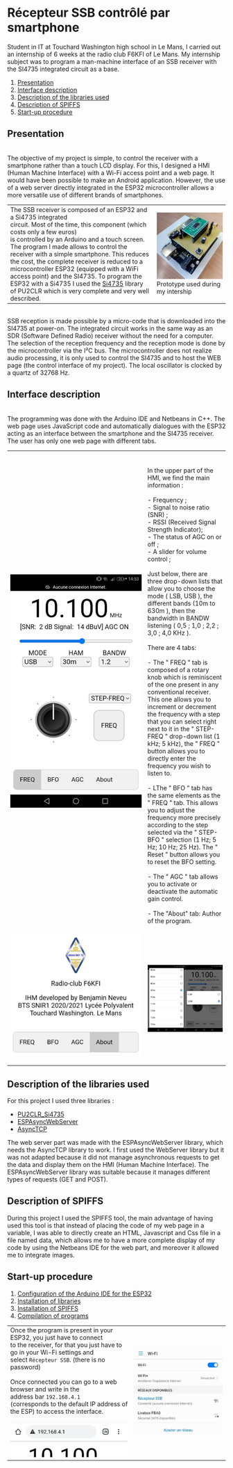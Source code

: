 ﻿# Récepteur SSB contrôlé par smartphone
Student in IT at Touchard Washington high school in Le Mans, I carried out an internship of 6 weeks at the radio club F6KFI of Le Mans. My internship subject was to program a man-machine interface of an SSB receiver with the SI4735 integrated circuit as a base.

 1. [Presentation](https://github.com/BenjaminNeveu/ESP32_Si4735_Control_by_WiFi/tree/master/EN#Presentation)
 2. [Interface description](https://github.com/BenjaminNeveu/ESP32_Si4735_Control_by_WiFi/tree/master/EN#Interface-description)
 3. [Description of the libraries used](https://github.com/BenjaminNeveu/ESP32_Si4735_Control_by_WiFi/tree/master/EN#Description-of-the-libraries-used)
 4. [Description of SPIFFS](https://github.com/BenjaminNeveu/ESP32_Si4735_Control_by_WiFi/tree/master/EN#Description-of-SPIFFS)
 5. [Start-up procedure](https://github.com/BenjaminNeveu/ESP32_Si4735_Control_by_WiFi/tree/master/EN#Start-up-procedure)

## Presentation

<br>The objective of my project is simple, to control the receiver with a smartphone rather than a touch LCD display. For this, I designed a HMI (Human Machine Interface) with a Wi-Fi access point and a web page. It would have been possible to make an Android application. However, the use of a web server directly integrated in the ESP32 microcontroller allows a more versatile use of different brands of smartphones.<br>

|  |  |
|--|--|
| The SSB receiver is composed of an ESP32 and a Si4735 integrated<br> circuit. Most of the time, this component (which costs only a few euros) <br>is controlled by an Arduino and a touch screen. The program I made allows to control  the receiver with a simple smartphone. This reduces the cost, the complete  receiver is reduced to a microcontroller ESP32 (equipped with a WiFi access point) and the SI4735. To program the ESP32 with a Si4735 I used the [Si4735](https://github.com/pu2clr/SI4735) library of PU2CLR which is very complete and very well described.| ![](../img/circuit_integre_test/img_montage.jpg) <br> Prototype used during my intership |

<br>SSB reception is made possible by a micro-code that is downloaded into the SI4735 at power-on. The integrated circuit works in the same way as an SDR (Software Defined Radio) receiver without the need for a computer. The selection of the reception frequency and the reception mode is done by the microcontroller via the I²C bus. The microcontroller does not realize audio processing, it is only used to control the SI4735 and to host the WEB page (the control interface of my project). The local oscillator is clocked by a quartz of 32768 Hz.<br>

## Interface description

<br>The programming was done with the Arduino IDE and Netbeans in C++. The web page uses JavaScript code and automatically dialogues with the ESP32 acting as an interface between the smartphone and the SI4735 receiver. The user has only one web page with different tabs.<br>

|  |  |
|--|--|
| ![](../img/copie_ecran_ssb/ssb_info_principal.jpg) |<br><br>In the upper part of the HMI, we find the main information :<br><br> - Frequency ;<br> - Signal to noise ratio (SNR) ;<br> - RSSI (Received Signal Strength Indicator);<br> - The status of AGC on or off ;<br> - A slider for volume control ;<br><br>Just below, there are three drop-down lists that allow you to choose the mode ( LSB, USB ), the different bands (10m to 630m ), then the bandwidth in BANDW listening ( 0,5 ; 1,0 ; 2,2 ; 3,0 ; 4,0 KHz ).<br><br>There are 4 tabs:<br><br> - The " FREQ " tab is composed of a rotary knob which is reminiscent of the one present in any conventional receiver. This one allows you to increment or decrement the frequency with a step that you can select right next to it in the " STEP-FREQ " drop-down list (1 kHz; 5 kHz), the " FREQ " button allows you to directly enter the frequency you wish to listen to.<br><br> - LThe " BFO " tab has the same elements as the " FREQ " tab. This allows you to adjust the frequency more precisely according to the step selected via the " STEP-BFO " selection (1 Hz; 5 Hz; 10 Hz; 25 Hz). The " Reset " button allows you to reset the BFO setting.<br><br> - The " AGC " tab allows you to activate or deactivate the automatic gain control.<br><br> - The "About" tab: Author of the program.<br><br>|
| ![](../img/copie_ecran_ssb/ssb_about.jpg)<br>&nbsp;&nbsp;&nbsp;&nbsp;&nbsp;&nbsp;&nbsp;&nbsp;&nbsp;&nbsp;&nbsp;&nbsp;&nbsp;&nbsp;&nbsp;&nbsp;&nbsp;&nbsp;&nbsp;&nbsp;&nbsp;&nbsp;&nbsp;&nbsp;&nbsp;&nbsp;&nbsp;&nbsp;&nbsp;&nbsp;&nbsp;&nbsp;&nbsp;&nbsp;&nbsp;&nbsp;&nbsp;&nbsp;&nbsp;&nbsp;&nbsp;&nbsp;&nbsp;&nbsp;&nbsp;&nbsp;&nbsp;&nbsp;&nbsp;&nbsp;&nbsp;&nbsp;&nbsp;&nbsp;&nbsp;&nbsp;&nbsp;&nbsp;&nbsp;&nbsp;&nbsp;&nbsp;&nbsp;&nbsp;&nbsp;&nbsp;&nbsp;&nbsp;&nbsp;&nbsp;&nbsp;&nbsp;&nbsp;&nbsp;&nbsp;&nbsp;| ![](../img/copie_ecran_ssb/ssb_select_ham_mode.jpg)|

## Description of the libraries used

For this project I used three libraries :

 - [PU2CLR_Si4735](https://github.com/pu2clr/SI4735) 
 - [ESPAsyncWebServer](https://github.com/me-no-dev/ESPAsyncWebServer)
 - [AsyncTCP](https://github.com/me-no-dev/AsyncTCP)

The web server part was made with the ESPAsyncWebServer library, which needs the AsyncTCP library to work. I first used the WebServer library but it was not adapted because it did not manage asynchronous requests to get the data and display them on the HMI (Human Machine Interface). The ESPAsyncWebServer library was suitable because it manages different types of requests (GET and POST).

## Description of SPIFFS

During this project I used the SPIFFS tool, the main advantage of having used this tool is that instead of placing the code of my web page in a variable, I was able to directly create an HTML, Javascript and Css file in a file named data, which allows me to have a more complete display of my code by using the Netbeans IDE for the web part, and moreover it allowed me to integrate images.

## Start-up procedure

 1. [Configuration of the Arduino IDE for the ESP32](https://github.com/BenjaminNeveu/ESP32_Si4735_Control_by_WiFi/tree/master/EN/01_Configuration_Arduino_IDE)
 2. [Installation of libraries](https://github.com/BenjaminNeveu/ESP32_Si4735_Control_by_WiFi/tree/master/EN/02_Installation_of_libraries)  
 3. [Installation of SPIFFS](https://github.com/BenjaminNeveu/ESP32_Si4735_Control_by_WiFi/tree/master/EN/03_Installation_of_SPIFFS)
 4. [Compilation of programs](https://github.com/BenjaminNeveu/ESP32_Si4735_Control_by_WiFi/tree/master/EN/04_Compilation_of_programs)

|  |  |
|--|--|
|Once the program is present in your ESP32, you just have to connect <br>to the receiver, for that you just have to go in your Wi-Fi settings and<br> select ``Récepteur SSB``. (there is no password)<br><br> Once connected you can go to a web browser and write in the <br> address bar ``192.168.4.1``<br>(corresponds to the default IP address of the ESP) to access the interface. <br><br> ![](../img/image_readme/connection_recepteur.jpg)|![](../img/image_readme/parametre_wifi.jpg)|
